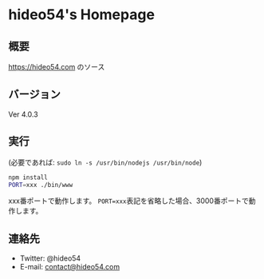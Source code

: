 # hideo54's Homepage

## 概要

https://hideo54.com のソース

## バージョン

Ver 4.0.3

## 実行

(必要であれば: `sudo ln -s /usr/bin/nodejs /usr/bin/node`)

```bash
npm install
PORT=xxx ./bin/www
```

xxx番ポートで動作します。
`PORT=xxx`表記を省略した場合、3000番ポートで動作します。

## 連絡先

* Twitter: @hideo54
* E-mail: contact@hideo54.com
